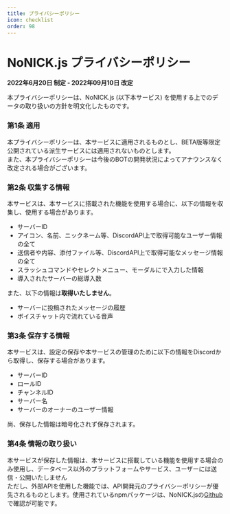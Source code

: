 ```yaml
---
title: プライバシーポリシー
icon: checklist
order: 98
---
```


# NoNICK.js プライバシーポリシー
**2022年6月20日 制定 - 2022年09月10日 改定**<br>

本プライバシーポリシーは、NoNICK.js (以下本サービス) を使用する上でのデータの取り扱いの方針を明文化したものです。<br>

### 第1条 適用
本プライバシーポリシーは、本サービスに適用されるものとし、BETA版等限定公開されている派生サービスには適用されないものとします。  
また、本プライバシーポリシーは今後のBOTの開発状況によってアナウンスなく改定される場合がございます。

### 第2条 収集する情報
本サービスは、本サービスに搭載された機能を使用する場合に、以下の情報を収集し、使用する場合があります。
* サーバーID
* アイコン、名前、ニックネーム等、DiscordAPI上で取得可能なユーザー情報の全て
* 送信者や内容、添付ファイル等、DiscordAPI上で取得可能なメッセージ情報の全て
* スラッシュコマンドやセレクトメニュー、モーダルにで入力した情報
* 導入されたサーバーの総導入数

また、以下の情報は**取得いたしません**。
* サーバーに投稿されたメッセージの履歴
* ボイスチャット内で流れている音声

### 第3条 保存する情報
本サービスは、設定の保存や本サービスの管理のために以下の情報をDiscordから取得し、保存する場合があります。
* サーバーID
* ロールID
* チャンネルID
* サーバー名
* サーバーのオーナーのユーザー情報

尚、保存した情報は暗号化されず保存されます。

### 第4条 情報の取り扱い
本サービスが保存した情報は、本サービスに搭載している機能を使用する場合のみ使用し、データベース以外のプラットフォームやサービス、ユーザーには送信・公開いたしません<br>ただし、外部APIを使用した機能では、API開発元のプライバシーポリシーが優先されるものとします。使用されているnpmパッケージは、NoNICK.jsの[Github](https://github.com/nonick-mc/DiscordBot-NoNick.js)で確認が可能です。